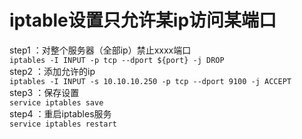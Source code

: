 # iptable设置只允许某ip访问某端口
  step1 ：对整个服务器（全部ip）禁止xxxx端口  
  `iptables -I INPUT -p tcp --dport ${port} -j DROP`  
  step2 ：添加允许的ip  
  `iptables -I INPUT -s 10.10.10.250 -p tcp --dport 9100 -j ACCEPT`  
  step3 ：保存设置  
  `service iptables save`  
  step4 ：重启iptables服务  
  `service iptables restart`  
